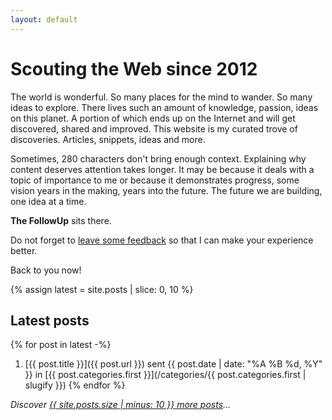 ```yaml
---
layout: default
---
```


<div class="card" markdown="1">

# Scouting the Web since 2012

The world is wonderful. So many places for the mind to wander. So many ideas to explore. There lives such an amount of
knowledge, passion, ideas on this planet. A portion of which ends up on the Internet and will get discovered, shared and
improved. This website is my curated trove of discoveries. Articles, snippets, ideas and more.

Sometimes, 280 characters don't bring enough context. Explaining why content deserves attention takes longer. It may
be because it deals with a topic of importance to me or because it demonstrates progress, some vision years in the
making, years into the future. The future we are building, one idea at a time.

**The FollowUp** sits there.

Do not forget to [leave some feedback](https://vcz.fr/apps/feedback/?appid=hS7YejNaDu6k) so that I can make your
experience better.

Back to you now!

</div>

{% assign latest = site.posts | slice: 0, 10 %}
<div class="card" markdown="1">

## Latest posts

{% for post in latest -%}
1. [{{ post.title }}]({{ post.url }}) sent {{ post.date | date: "%A %B %d, %Y" }} in [{{ post.categories.first }}](/categories/{{ post.categories.first | slugify }})
{% endfor %}

_Discover [{{ site.posts.size | minus: 10 }} more posts](/all)&hellip;_

</div>